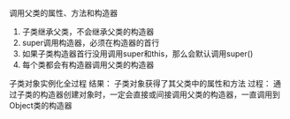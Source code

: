 调用父类的属性、方法和构造器

1. 子类继承父类，不会继承父类的构造器
2. super调用构造器，必须在构造器的首行
3. 如果子类构造器首行没用调用super和this，那么会默认调用super()
4. 每个类都会有构造器调用父类的构造器

子类对象实例化全过程
结果：
	子类对象获得了其父类中的属性和方法
过程：
	通过子类的构造器创建对象时，一定会直接或间接调用父类的构造器，一直调用到Object类的构造器
